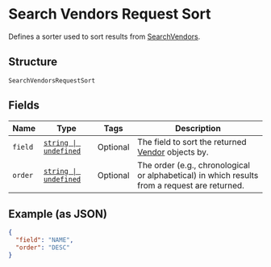 <!-- Optimized: 2025-10-06 -->
<!-- RPM: 1.6.2.1.1.6.2.1_search-vendors-request-sort_20251006 -->
<!-- Session: E2E RPM DNA Application -->
<!-- AOM: RND (Reggie & Dro) -->
<!-- COI: TECHNOLOGY -->
<!-- RPM: HIGH -->
<!-- ACTION: BUILD -->

# Search Vendors Request Sort

Defines a sorter used to sort results from [SearchVendors](../../doc/api/vendors.md#search-vendors).

## Structure

`SearchVendorsRequestSort`

## Fields

| Name | Type | Tags | Description |
|  --- | --- | --- | --- |
| `field` | [`string \| undefined`](../../doc/models/search-vendors-request-sort-field.md) | Optional | The field to sort the returned [Vendor](../../doc/models/vendor.md) objects by. |
| `order` | [`string \| undefined`](../../doc/models/sort-order.md) | Optional | The order (e.g., chronological or alphabetical) in which results from a request are returned. |

## Example (as JSON)

```json
{
  "field": "NAME",
  "order": "DESC"
}
```
